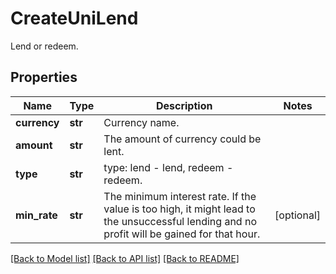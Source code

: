 # CreateUniLend

Lend or redeem.
## Properties
Name | Type | Description | Notes
------------ | ------------- | ------------- | -------------
**currency** | **str** | Currency name. | 
**amount** | **str** | The amount of currency could be lent. | 
**type** | **str** | type: lend - lend, redeem - redeem. | 
**min_rate** | **str** | The minimum interest rate. If the value is too high, it might lead to the unsuccessful lending and no profit will be gained for that hour.  | [optional] 

[[Back to Model list]](../README.md#documentation-for-models) [[Back to API list]](../README.md#documentation-for-api-endpoints) [[Back to README]](../README.md)


